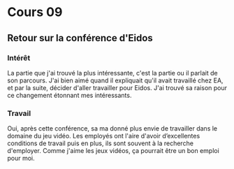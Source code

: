 # Cours 09 
## Retour sur la conférence d'Eidos

### Intérêt
La partie que j'ai trouvé la plus intéressante, c'est la partie ou il parlait de son parcours. J'ai bien aimé quand il expliquait qu'il avait travaillé chez EA, et par la suite, décider d'aller travailler pour Eidos. J'ai trouvé sa raison pour ce changement étonnant mes intéressants.

### Travail
Oui, après cette conférence, sa ma donné plus envie de travailler dans le domaine du jeu vidéo. Les employés ont l'aire d'avoir d’excellentes conditions de travail puis en plus, ils sont souvent à la recherche d'employer. Comme j'aime les jeux vidéos, ça pourrait être un bon emploi pour moi.
